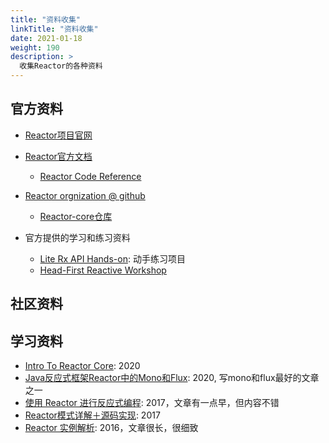```yaml
---
title: "资料收集"
linkTitle: "资料收集"
date: 2021-01-18
weight: 190
description: >
  收集Reactor的各种资料
---
```



## 官方资料

- [Reactor项目官网](https://projectreactor.io/)
- [Reactor官方文档](https://projectreactor.io/docs)

	* [Reactor Code Reference](https://projectreactor.io/docs/core/release/reference/)

- [Reactor orgnization @ github](https://github.com/reactor)

	* [Reactor-core仓库](https://github.com/reactor/reactor-core)

- 官方提供的学习和练习资料

	* [Lite Rx API Hands-on](https://github.com/reactor/lite-rx-api-hands-on): 动手练习项目
	* [Head-First Reactive Workshop](https://github.com/reactor/head-first-reactive-with-spring-and-reactor/)

## 社区资料

## 学习资料

- [Intro To Reactor Core](https://www.baeldung.com/reactor-core): 2020
- [Java反应式框架Reactor中的Mono和Flux](https://segmentfault.com/a/1190000024499748): 2020, 写mono和flux最好的文章之一
- [使用 Reactor 进行反应式编程](https://developer.ibm.com/zh/languages/java/articles/j-cn-with-reactor-response-encode/): 2017，文章有一点早，但内容不错
- [Reactor模式详解＋源码实现](https://www.jianshu.com/p/188ef8462100): 2017
- [Reactor 实例解析](https://www.infoq.cn/article/reactor-by-example): 2016，文章很长，很细致
